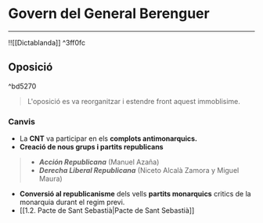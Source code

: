 # Govern del General Berenguer
___
!![[Dictablanda]]
 ^3ff0fc

## Oposició

^bd5270

>L'oposició es va reorganitzar i estendre front aquest immoblisime.

### Canvis
- La **CNT** va participar en els **complots antimonarquics.**
- **Creació de nous grups i partits republicans**
> -  ***Acción Republicana*** (Manuel Azaña)
> - ***Derecha Liberal Republicana*** (Niceto Alcalà Zamora y Miguel Maura)
- **Conversió al republicanisme** dels vells **partits monarquics** critics de la monarquia durant el regim previ.
- [[1.2. Pacte de Sant Sebastià|Pacte de Sant Sebastià]]

 